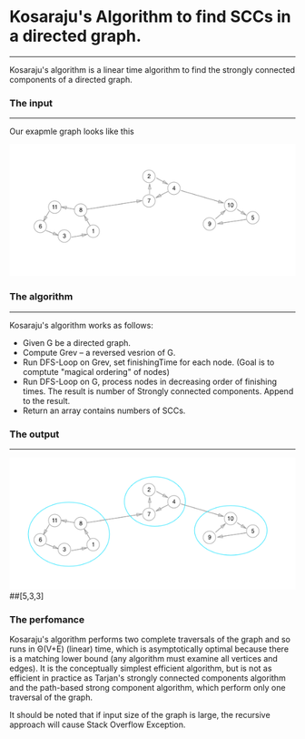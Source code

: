 # Kosaraju's Algorithm to find SCCs in a directed graph.
---
Kosaraju's algorithm is a linear time algorithm to find the strongly connected components of a directed graph.


### The input
---
Our exapmle graph looks like this

![initial_graph][initial_graph]

### The algorithm
---
Kosaraju's algorithm works as follows:
* Given G be a directed graph.
* Compute Grev – a reversed vesrion of G.
* Run DFS-Loop on Grev, set finishingTime for each node. (Goal is to comptute "magical ordering" of nodes)
* Run DFS-Loop on G, process nodes in decreasing order of finishing times. The result is number of Strongly connected components. Append to the result.
* Return an array contains numbers of SCCs.

### The output
---
![sccs_graph][sccs_graph]
##[5,3,3]

### The perfomance

Kosaraju's algorithm performs two complete traversals of the graph and so runs in Θ(V+E) (linear) time, which is asymptotically optimal because there is a matching lower bound (any algorithm must examine all vertices and edges). It is the conceptually simplest efficient algorithm, but is not as efficient in practice as Tarjan's strongly connected components algorithm and the path-based strong component algorithm, which perform only one traversal of the graph.

It should be noted that if input size of the graph is large, the recursive approach will cause Stack Overflow Exception. 

[initial_graph]: https://github.com/alexbtlv/swift_kosaraju/blob/master/assets/initial_graph.png "Graph"
[sccs_graph]: https://github.com/alexbtlv/swift_kosaraju/blob/master/assets/sccs_graph.png "SCCs"